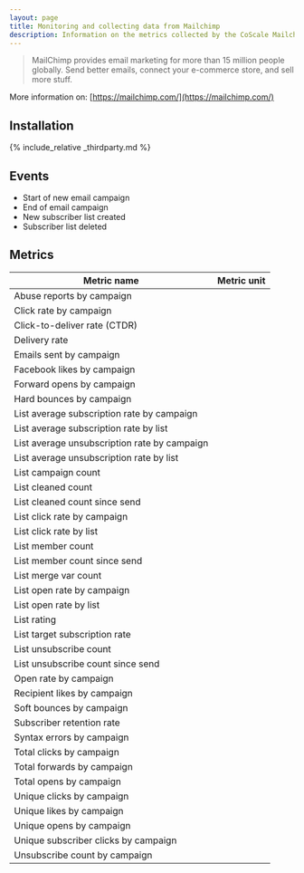 ```yaml
---
layout: page
title: Monitoring and collecting data from Mailchimp
description: Information on the metrics collected by the CoScale Mailchimp plugin.
---
```


> MailChimp provides email marketing for more than 15 million people globally. Send better emails, connect your e-commerce store, and sell more stuff.

More information on: [https://mailchimp.com/](https://mailchimp.com/)

## Installation

{% include_relative _thirdparty.md %}

## Events

* Start of new email campaign
* End of email campaign
* New subscriber list created
* Subscriber list deleted

## Metrics

| Metric name                                  | Metric unit |
|----------------------------------------------|-------------|
| Abuse reports by campaign                    |             |
| Click rate by campaign                       |             |
| Click-to-deliver rate (CTDR)                 |             |
| Delivery rate                                |             |
| Emails sent by campaign                      |             |
| Facebook likes by campaign                   |             |
| Forward opens by campaign                    |             |
| Hard bounces by campaign                     |             |
| List average subscription rate by campaign   |             |
| List average subscription rate by list       |             |
| List average unsubscription rate by campaign |             |
| List average unsubscription rate by list     |             |
| List campaign count                          |             |
| List cleaned count                           |             |
| List cleaned count since send                |             |
| List click rate by campaign                  |             |
| List click rate by list                      |             |
| List member count                            |             |
| List member count since send                 |             |
| List merge var count                         |             |
| List open rate by campaign                   |             |
| List open rate by list                       |             |
| List rating                                  |             |
| List target subscription rate                |             |
| List unsubscribe count                       |             |
| List unsubscribe count since send            |             |
| Open rate by campaign                        |             |
| Recipient likes by campaign                  |             |
| Soft bounces by campaign                     |             |
| Subscriber retention rate                    |             |
| Syntax errors by campaign                    |             |
| Total clicks by campaign                     |             |
| Total forwards by campaign                   |             |
| Total opens by campaign                      |             |
| Unique clicks by campaign                    |             |
| Unique likes by campaign                     |             |
| Unique opens by campaign                     |             |
| Unique subscriber clicks by campaign         |             |
| Unsubscribe count by campaign                |             |
